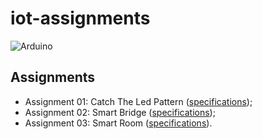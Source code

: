 # iot-assignments
![Arduino](https://img.shields.io/badge/-Arduino-00979D?style=for-the-badge&logo=Arduino&logoColor=white)

## Assignments
- Assignment 01: Catch The Led Pattern ([specifications](https://docs.google.com/document/d/1Laz85KNlV7Ki7UdJ_EspSNRILhUkWMvhuiANpUSB98s/edit));
- Assignment 02: Smart Bridge ([specifications](https://docs.google.com/document/d/16s0wVOWBpKCq3FkitngOBmHusA-5NXOpND3bSOkZWyc/edit));
- Assignment 03: Smart Room ([specifications](https://docs.google.com/document/d/112rKjaMyOpBb6vsrsLVG4Cn5RtWpUQLryebDFTC_uc0/edit)).

